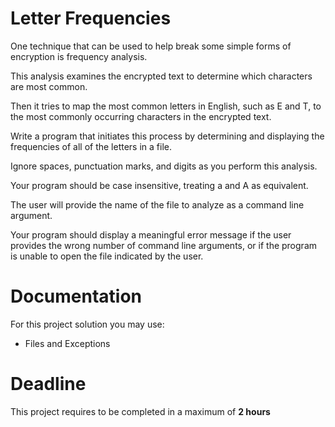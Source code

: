 # Letter Frequencies

One technique that can be used to help break some simple forms of encryption is frequency analysis. 

This analysis examines the encrypted text to determine which characters are most common. 

Then it tries to map the most common letters in English,
such as E and T, to the most commonly occurring characters in the encrypted text. 

Write a program that initiates this process by determining and displaying the frequencies of all of the letters in a file. 

Ignore spaces, punctuation marks, and digits as you perform this analysis. 

Your program should be case insensitive, treating a and A as equivalent. 

The user will provide the name of the file to analyze as a command line argument. 

Your program should display a meaningful error message if the user provides the wrong number of command line arguments, or if the program is unable
to open the file indicated by the user.
		 
# Documentation

For this project solution you may use:

- Files and Exceptions

# Deadline

This project requires to be completed in a maximum of **2 hours**
